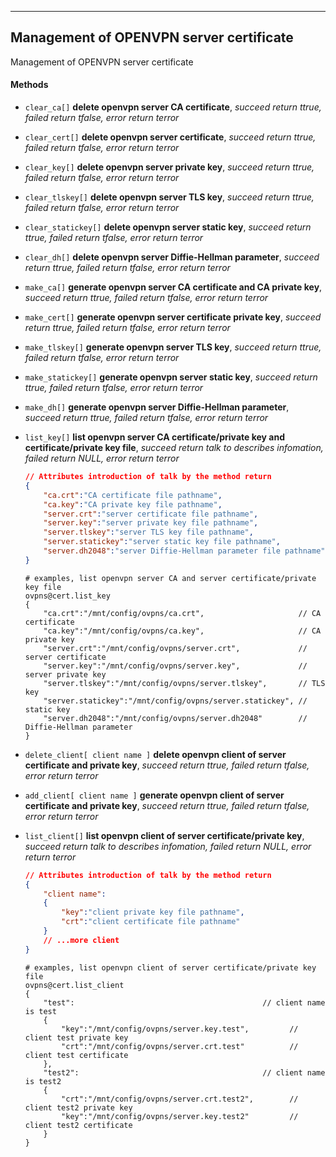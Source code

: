 ***
## Management of OPENVPN server certificate
Management of OPENVPN server certificate

#### **Methods**

+ `clear_ca[]` **delete openvpn server CA certificate**, *succeed return ttrue, failed return tfalse, error return terror*

+ `clear_cert[]` **delete openvpn server certificate**, *succeed return ttrue, failed return tfalse, error return terror*

+ `clear_key[]` **delete openvpn server private key**, *succeed return ttrue, failed return tfalse, error return terror*

+ `clear_tlskey[]` **delete openvpn server TLS key**, *succeed return ttrue, failed return tfalse, error return terror*

+ `clear_statickey[]` **delete openvpn server static key**, *succeed return ttrue, failed return tfalse, error return terror*

+ `clear_dh[]` **delete openvpn server Diffie-Hellman parameter**, *succeed return ttrue, failed return tfalse, error return terror*


+ `make_ca[]` **generate openvpn server CA certificate and CA private key**, *succeed return ttrue, failed return tfalse, error return terror*

+ `make_cert[]` **generate openvpn server certificate private key**, *succeed return ttrue, failed return tfalse, error return terror*

+ `make_tlskey[]` **generate openvpn server TLS key**, *succeed return ttrue, failed return tfalse, error return terror*

+ `make_statickey[]` **generate openvpn server static key**, *succeed return ttrue, failed return tfalse, error return terror*

+ `make_dh[]` **generate openvpn server Diffie-Hellman parameter**, *succeed return ttrue, failed return tfalse, error return terror*

+ `list_key[]` **list openvpn server CA certificate/private key and certificate/private key file**, *succeed return talk to describes infomation, failed return NULL, error return terror*
    ```json
    // Attributes introduction of talk by the method return
    {
        "ca.crt":"CA certificate file pathname",
        "ca.key":"CA private key file pathname",
        "server.crt":"server certificate file pathname",
        "server.key":"server private key file pathname",
        "server.tlskey":"server TLS key file pathname",
        "server.statickey":"server static key file pathname",
        "server.dh2048":"server Diffie-Hellman parameter file pathname"
    }
    ```
    ```shell
    # examples, list openvpn server CA and server certificate/private key file
    ovpns@cert.list_key
    {
        "ca.crt":"/mnt/config/ovpns/ca.crt",                     // CA certificate
        "ca.key":"/mnt/config/ovpns/ca.key",                     // CA private key
        "server.crt":"/mnt/config/ovpns/server.crt",             // server certificate
        "server.key":"/mnt/config/ovpns/server.key",             // server private key
        "server.tlskey":"/mnt/config/ovpns/server.tlskey",       // TLS key
        "server.statickey":"/mnt/config/ovpns/server.statickey", // static key
        "server.dh2048":"/mnt/config/ovpns/server.dh2048"        // Diffie-Hellman parameter
    }
    ```


+ `delete_client[ client name ]` **delete openvpn client of server certificate and private key**, *succeed return ttrue, failed return tfalse, error return terror*
    
+ `add_client[ client name ]` **generate openvpn client of server certificate and private key**, *succeed return ttrue, failed return tfalse, error return terror*

+ `list_client[]` **list openvpn client of server certificate/private key**, *succeed return talk to describes infomation, failed return NULL, error return terror*
    ```json
    // Attributes introduction of talk by the method return
    {
        "client name":
        {
            "key":"client private key file pathname",
            "crt":"client certificate file pathname"
        }
        // ...more client
    }
    ```
    ```shell
    # examples, list openvpn client of server certificate/private key file
    ovpns@cert.list_client
    {
        "test":                                          // client name is test
        {
            "key":"/mnt/config/ovpns/server.key.test",         // client test private key
            "crt":"/mnt/config/ovpns/server.crt.test"          // client test certificate
        },
        "test2":                                         // client name is test2
        {
            "crt":"/mnt/config/ovpns/server.crt.test2",        // client test2 private key
            "key":"/mnt/config/ovpns/server.key.test2"         // client test2 certificate
        }
    }
    ```

